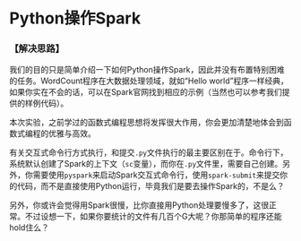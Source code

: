 # Python操作Spark

### 【解决思路】

我们的目的只是简单介绍一下如何Python操作Spark，因此并没有布置特别困难的任务。WordCount程序在大数据处理领域，就如“Hello world”程序一样经典，如果你实在不会的话，可以在Spark官网找到相应的示例（当然也可以参考我们提供的样例代码）。

本次实验，之前学过的函数式编程思想将发挥很大作用，你会更加清楚地体会到函数式编程的优雅与高效。

有关交互式命令行方式执行，和提交`.py`文件执行的最主要区别在于。命令行下，系统默认创建了Spark的上下文（`sc`变量），而你在`.py`文件里，需要自己创建。另外，你需要使用`pyspark`来启动Spark交互式命令行，使用`spark-submit`来提交你的代码，而不是直接使用Python运行，毕竟我们是要去操作Spark的，不是么？

另外，你或许会觉得用Spark很慢，比你直接用Python处理要慢多了，这很正常。不过设想一下，如果你要统计的文件有几百个G大呢？你那简单的程序还能hold住么？